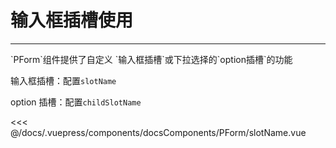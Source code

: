 # 输入框插槽使用

---

<common-code-format>
  <docsComponents-PForm-slotName slot="source"></docsComponents-PForm-slotName>
  `PForm`组件提供了自定义 `输入框插槽`或下拉选择的`option插槽`的功能

输入框插槽：配置`slotName`

option 插槽：配置`childSlotName`

<<< @/docs/.vuepress/components/docsComponents/PForm/slotName.vue
</common-code-format>

